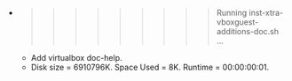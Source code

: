 * >>>>>>>>> Running inst-xtra-vboxguest-additions-doc.sh ...
  * Add virtualbox doc-help.
  * Disk size = 6910796K. Space Used = 8K. Runtime = 00:00:00:01.

